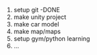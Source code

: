 1. setup git -DONE
2. make unity project
3. make car model
4. make map/maps
5. setup gym/python learning
6. ...